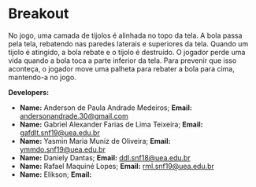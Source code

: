 # Breakout

No jogo, uma camada de tijolos é alinhada no topo da tela. A bola passa pela tela, rebatendo nas paredes laterais e superiores da tela. Quando um tijolo é atingido, a bola rebate e o tijolo é destruído. O jogador perde uma vida quando a bola toca a parte inferior da tela. Para prevenir que isso aconteça, o jogador move uma palheta para rebater a bola para cima, mantendo-a no jogo. 

<b>Developers:</b>

- <b>Name:</b> Anderson de Paula Andrade Medeiros; <b>Email:</b> andersonandrade.30@gmail.com
- <b>Name:</b> Gabriel Alexander Farias de Lima Teixeira; <b>Email:</b> gafdlt.snf19@uea.edu.br 
- <b>Name:</b> Yasmin Maria Muniz de Oliveira; <b>Email:</b> ymmdo.snf19@uea.edu.br
- <b>Name:</b> Daniely Dantas; <b>Email:</b> ddl.snf18@uea.edu.br
- <b>Name:</b> Rafael Maquiné Lopes; <b>Email:</b> rml.snf19@uea.edu.br
- <b>Name:</b> Elikson; <b>Email:</b>
